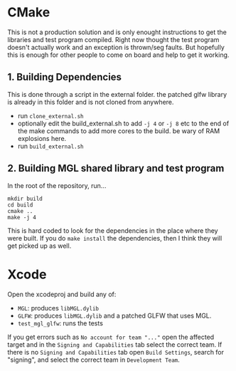 # CMake

This is not a production solution and is only enought instructions to get the libraries and test program compiled. Right now thought the test program doesn't actually work and an exception is thrown/seg faults. But hopefully this is enough for other people to come on board and help to get it working. 

## 1. Building Dependencies

This is done through a script in the external folder. the patched glfw library is already in this folder and is not cloned from anywhere.

- run `clone_external.sh`
- optionally edit the build_external.sh to add `-j 4` or `-j 8` etc to the end of the make commands to add more cores to the build. be wary of RAM explosions here. 
- run `build_external.sh`

## 2. Building MGL shared library and test program

In the root of the repository, run...
```
mkdir build
cd build
cmake ..
make -j 4
```
This is hard coded to look for the dependencies in the place where they were built. If you do `make install` the dependencies, then I think they will get picked up as well. 


# Xcode

Open the xcodeproj and build any of: 
- `MGL`: produces `libMGL.dylib`
- `GLFW`: produces `libMGL.dylib` and a patched GLFW that uses MGL.
- `test_mgl_glfw`: runs the tests

If you get errors such as `No account for team "..."` open the affected target and in the `Signing and Capabilities` tab select the correct team.
If there is no `Signing and Capabilities` tab open `Build Settings`, search for "signing", and select the correct team in `Development Team`.
